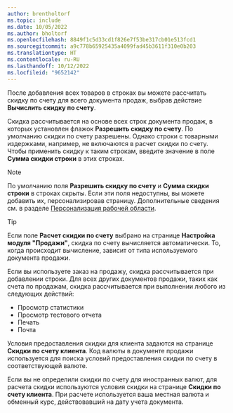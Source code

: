 ```yaml
---
author: brentholtorf
ms.topic: include
ms.date: 10/05/2022
ms.author: bholtorf
ms.openlocfilehash: 8849f1c5d33cd1f826e7f53be317cb01e513fcd1
ms.sourcegitcommit: a9c778b65925435a4099fad45b3611f310e0b203
ms.translationtype: HT
ms.contentlocale: ru-RU
ms.lasthandoff: 10/12/2022
ms.locfileid: "9652142"
---
```

После добавления всех товаров в строках вы можете рассчитать скидку по счету для всего документа продаж, выбрав действие **Вычислить скидку по счету**.

Скидка рассчитывается на основе всех строк документа продаж, в которых установлен флажок **Разрешить скидку по счету**. По умолчанию скидки по счету разрешены. Однако строки с товарными издержками, например, не включаются в расчет скидки по счету. Чтобы применить скидку к таким строкам, введите значение в поле **Сумма скидки строки** в этих строках.  

> [!NOTE]
> По умолчанию поля **Разрешить скидку по счету** и **Сумма скидки строки** в строках скрыты. Если эти поля недоступны, вы можете добавить их, персонализировав страницу. Дополнительные сведения см. в разделе [Персонализация рабочей области](../ui-personalization-user.md#to-start-personalizing-a-page-through-the-personalizing-banner).

> [!TIP]
> Если поле **Расчет скидки по счету** выбрано на странице **Настройка модуля "Продажи"**, скидка по счету вычисляется автоматически. То, когда происходит вычисление, зависит от типа используемого документа продажи.
>
> Если вы используете заказ на продажу, скидка рассчитывается при добавлении строки. Для всех других документов продажи, таких как счета по продажам, скидка рассчитывается при выполнении любого из следующих действий:
>
> * Просмотр статистики
> * Просмотр тестового отчета
> * Печать
> * Почта

Условия предоставления скидки для клиента задаются на странице **Скидки по счету клиента**. Код валюты в документе продажи используется для поиска условий предоставления скидки по счету в соответствующей валюте.

Если вы не определили скидки по счету для иностранных валют, для расчета скидки используются условия скидки на странице **Скидки по счету клиента**. При расчете используется ваша местная валюта и обменный курс, действовавший на дату учета документа.
